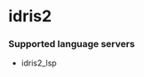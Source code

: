 <!--- THIS DOCUMENT IS AUTOMATICALLY GENERATED, DON'T EDIT IT -->
# idris2

### Supported language servers

- idris2_lsp
